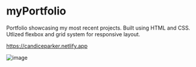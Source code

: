 # myPortfolio
Portfolio showcasing my most recent projects.
Built using HTML and CSS. 
Utlized flexbox and grid system for responsive layout.

https://candiceparker.netlify.app

![image](https://user-images.githubusercontent.com/48888775/118411430-7f140200-b662-11eb-8199-94250843eb41.png)
